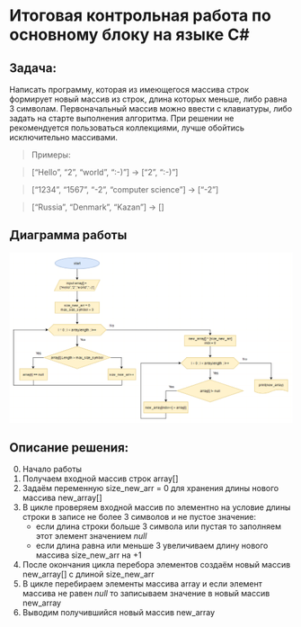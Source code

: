 # Итоговая контрольная работа по основному блоку на языке C#

## Задача: 
Написать программу, которая из имеющегося массива строк формирует новый массив из строк, длина которых меньше, либо равна 3 символам. Первоначальный массив можно ввести с клавиатуры, либо задать на старте выполнения алгоритма. При решении не рекомендуется пользоваться коллекциями, лучше обойтись исключительно массивами.

> Примеры:

> [“Hello”, “2”, “world”, “:-)”] → [“2”, “:-)”]

>[“1234”, “1567”, “-2”, “computer science”] → [“-2”]

>[“Russia”, “Denmark”, “Kazan”] → []

## Диаграмма работы
![program_diagram](program_diagram.png)

## Описание решения:
0. Начало работы
1. Получаем входной массив строк array[]
2. Задаём переменную size_new_arr = 0 для хранения длины нового массива new_array[] 
3. В цикле проверяем входной массив по элементно на условие длины строки в записе не более 3 символов и не пустое значение:
    * если длина строки больше 3 символа  или пустая то заполняем этот элемент значением *null*
    * если длина равна или меньше 3 увеличиваем длину нового массива size_new_arr на +1
4. После окончания цикла перебора элементов создаём новый массив new_array[] с длиной size_new_arr
5. В цикле перебираем элементы массива array и если элемент массива не равен *null* то записываем значение в новый массив new_array
6. Выводим получившийся новый массив new_array
